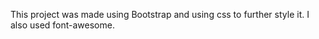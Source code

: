 This project was made using Bootstrap and
using css to further style it.  I also used
font-awesome. 

